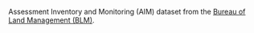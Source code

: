 Assessment Inventory and Monitoring (AIM) dataset from the [Bureau of Land Management (BLM)](https://blm.gov/).
